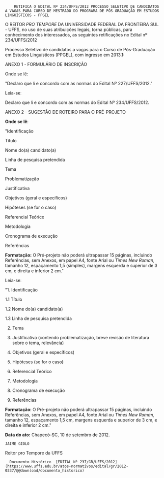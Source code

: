         RETIFICA O EDITAL Nº 234/UFFS/2012 PROCESSO SELETIVO DE CANDIDATOS A VAGAS PARA CURSO DE MESTRADO DO PROGRAMA DE PÓS-GRADUAÇÃO EM ESTUDOS LINGUÍSTICOS - PPGEL  

O REITOR *PRO TEMPORE* DA UNIVERSIDADE FEDERAL DA FRONTEIRA SUL - UFFS, no uso de suas atribuições legais, torna públicas, para conhecimento dos interessados, as seguintes retificações no Edital nº 234/UFFS/2012

 Processo Seletivo de candidatos a vagas para o Curso de Pós-Graduação em Estudos Linguísticos (PPGEL), com ingresso em 2013.1:

 ANEXO 1 - FORMULÁRIO DE INSCRIÇÃO

 Onde se lê:

 "Declaro que li e concordo com as normas do Edital Nº 227/UFFS/2012."

 Leia-se:

 Declaro que li e concordo com as normas do Edital Nº 234/UFFS/2012.

 ANEXO 2 - SUGESTÃO DE ROTEIRO PARA O PRÉ-PROJETO

 **Onde se lê**:

 "Identificação

 Título

 Nome do(a) candidato(a)

 Linha de pesquisa pretendida

 Tema

 Problematização

 Justificativa

 Objetivos (geral e específicos)

 Hipóteses (se for o caso)

 Referencial Teórico

 Metodologia

 Cronograma de execução

 Referências

 **Formatação:** O Pré-projeto não poderá ultrapassar 15 páginas, incluindo Referências, sem Anexos, em papel A4, fonte Arial ou *Times New Roman*, tamanho 12, espaçamento 1,5 (simples), margens esquerda e superior de 3 cm, e direita e inferior 2 cm."

 Leia-se:

 "1. Identificação

 1.1 Título

 1.2 Nome do(a) candidato(a)

 1.3 Linha de pesquisa pretendida

 2. Tema

 3. Justificativa (contendo problematização, breve revisão de literatura sobre o tema, relevância)

 4. Objetivos (geral e específicos)

 5. Hipóteses (se for o caso)

 6. Referencial Teórico

 7. Metodologia

 8. Cronograma de execução

 9. Referências

 **Formatação**: O Pré-projeto não poderá ultrapassar 15 páginas, incluindo Referências, sem Anexos, em papel A4, fonte Arial ou *Times New Roman*, tamanho 12, espaçamento 1,5 cm, margens esquerda e superior de 3 cm, e direita e inferior 2 cm."

  

   **Data do ato:** Chapecó-SC, 10 de setembro de 2012.   
 

    JAIME GIOLO   
 Reitor pro Tempore da UFFS 

      Documento Histórico  [EDITAL Nº 237/GR/UFFS/2012](https://www.uffs.edu.br/atos-normativos/edital/gr/2012-0237/@@download/documento_historico)     
      